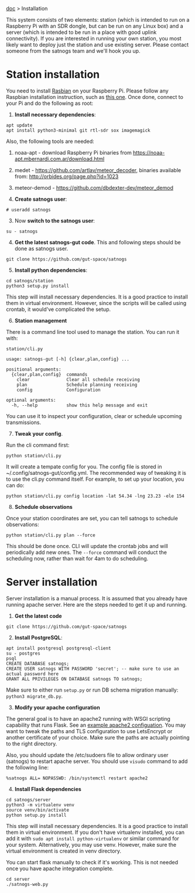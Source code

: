 [doc](../README.md) > Installation

This system consists of two elements: station (which is intended to run on a Raspberry Pi with an SDR dongle, but can
be run on any Linux box) and a server (which is intended to be run in a place with good uplink connectivity). If
you are interested in running your own station, you most likely want to deploy just the station and use existing
server. Please contact someone from the satnogs team and we'll hook you up.

# Station installation

You need to install [Rasbian](https://www.raspbian.org/) on your Raspberry Pi. Please follow any Raspbian installation
instruction, such as [this one](https://www.raspberrypi.org/documentation/installation/installing-images/). Once
done, connect to your Pi and do the following as root:

1. **Install necessary dependencies**:

```
apt update
apt install python3-minimal git rtl-sdr sox imagemagick
```

Also, the following tools are needed:

1. noaa-apt - download Raspberry Pi binaries from https://noaa-apt.mbernardi.com.ar/download.html
2. medet - https://github.com/artlav/meteor_decoder, binaries available from: http://orbides.org/page.php?id=1023
3. meteor-demod - https://github.com/dbdexter-dev/meteor_demod

2. **Create satnogs user**:

```
# useradd satnogs
```

3. Now **switch to the satnogs user**:
```
su - satnogs
```

4. **Get the latest satnogs-gut code**. This and following steps should be done as satnogs user.

```
git clone https://github.com/gut-space/satnogs
```

5. **Install python dependencies**:

```
cd satnogs/station
python3 setup.py install
```

This step will install necessary dependencies. It is a good practice to install them in virtual environment. However,
since the scripts will be called using crontab, it would've complicated the setup.

6. **Station management**

There is a command line tool used to manage the station. You can run it with:

```
station/cli.py

usage: satnogs-gut [-h] {clear,plan,config} ...

positional arguments:
  {clear,plan,config}  commands
    clear              Clear all schedule receiving
    plan               Schedule planning receiving
    config             Configuration

optional arguments:
  -h, --help           show this help message and exit

```

You can use it to inspect your configuration, clear or schedule upcoming transmissions.

7. **Tweak your config**.

Run the cli command first:
```
python station/cli.py
```

It will create a tempate config for you. The config file is stored in ~/.config/satnogs-gut/config.yml. The recommended way of tweaking it is to use the cli.py command itself. For example, to set up your location, you can do:

```
python station/cli.py config location -lat 54.34 -lng 23.23 -ele 154
```

8. **Schedule observations**

Once your station coordinates are set, you can tell satnogs to schedule observations:

```
python station/cli.py plan --force
```

This should be done once. CLI will update the crontab jobs and will periodically add new ones. The `--force` command will conduct the scheduling now, rather than wait for 4am to do scheduling.

# Server installation

Server installation is a manual process. It is assumed that you already have running apache server. Here are the steps needed to get it up and running.

1. **Get the latest code**

```
git clone https://github.com/gut-space/satnogs
```

2. **Install PostgreSQL**:

```
apt install postgresql postgresql-client
su - postgres
psql
CREATE DATABASE satnogs;
CREATE USER satnogs WITH PASSWORD 'secret'; -- make sure to use an actual password here
GRANT ALL PRIVILEGES ON DATABASE satnogs TO satnogs;
```

Make sure to either run `setup.py` or run DB schema migration manually: `python3 migrate_db.py`.

3. **Modify your apache configuration**

The general goal is to have an apache2 running with WSGI scripting capability that runs Flask. See an [example
apache2 configuation](apache2/satnogs.conf). You may want to tweak the paths and TLS configuration to use LetsEncrypt
or another certificate of your choice. Make sure the paths are actually pointing to the right directory.

Also, you should update the /etc/sudoers file to allow ordinary user (satnogs) to restart apache server.
You should use `visudo` command to add the following line:

```
%satnogs ALL= NOPASSWD: /bin/systemctl restart apache2
```

4. **Install Flask dependencies**

```
cd satnogs/server
python3 -m virtualenv venv
source venv/bin/activate
python setup.py install
```

This step will install necessary dependencies. It is a good practice to install them in virtual environment. If you don't have virtualenv
installed, you can add it with `sudo apt install python-virtualenv`
or similar command for your system. Alternatively, you may use venv.
However, make sure the virtual environment is created in venv directory.

You can start flask manually to check if it's working. This is not needed once you have apache integration complete.

```
cd server
./satnogs-web.py
```
